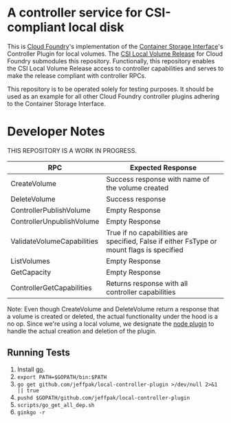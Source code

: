 # A controller service for CSI-compliant local disk

This is [Cloud Foundry](https://github.com/cloudfoundry)'s implementation of the [Container Storage Interface](https://github.com/container-storage-interface/spec/blob/master/spec.md)'s Controller Plugin for local volumes. The [CSI Local Volume Release](https://github.com/jeffpak/csi-local-volume-release) for Cloud Foundry submodules this repository. Functionally, this repository enables the CSI Local Volume Release access to controller capabilities and serves to make the release compliant with controller RPCs.

This repository is to be operated solely for testing purposes. It should be used as an example for all other Cloud Foundry controller plugins adhering to the Container Storage Interface.  

# Developer Notes

THIS REPOSITORY IS A WORK IN PROGRESS.

| RPC | Expected Response |
|---|---|
| CreateVolume | Success response with name of the volume created |
| DeleteVolume | Success response |
| ControllerPublishVolume | Empty Response |
| ControllerUnpublishVolume | Empty Response |
| ValidateVolumeCapabilities | True if no capabilities are specified, False if either FsType or mount flags is specified |
| ListVolumes | Empty Response |
| GetCapacity | Empty Response |
| ControllerGetCapabilities | Returns response with all controller capabilities |

Note: Even though CreateVolume and DeleteVolume return a response that a volume is created or deleted, the actual functionality under the hood is a no op. Since we're using a local volume, we designate the [node plugin](https://github.com/jeffpak/local-node-plugin) to handle the actual creation and deletion of the plugin. 

## Running Tests

1. Install [go](https://golang.org/doc/install).
1. ```export PATH=$GOPATH/bin:$PATH```
1. ```go get github.com/jeffpak/local-controller-plugin >/dev/null 2>&1 || true```
1. ```pushd $GOPATH/github.com/jeffpak/local-controller-plugin```
1. ```scripts/go_get_all_dep.sh```
1. ```ginkgo -r```
